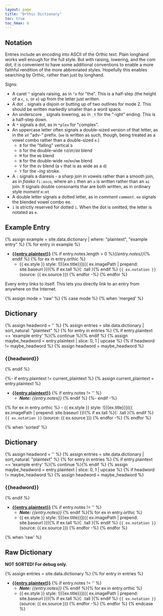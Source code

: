 ```yaml
---
layout: page
title: "Orthic Dictionary"
toc: true
toc_hmax: 6
---
```


## Notation

Entries include an encoding into ASCII of the Orthic text.
Plain longhand works well enough for the full style. But with raising, lowering, and the com dot, it is convenient to have some additional conventions to enable a more faithful rendition of the more abbreviated styles.
Hopefully this enables searching by Orthic, rather than just by longhand.

Signs:

- A caret `^` signals raising, as in `^e` for "the". This is a half-step (the height of a `c`, `s`, or `e`) up from the letter just written.
- A dot `.` signals a disjoin or butting up of two outlines for mode 2. This should be written markedly smaller than a word space.
- An underscore `_` signals lowering, as in `_t` for the "-ight" ending. This is a half-step down.
- A `*` signals a dot, as in `*plex` for "complex".
- An uppercase letter often signals a double-sized version of that letter, as in the `aV` "adv-" prefix. (`ee` is written as such, though, being treated as a vowel combo rather than a double-sized `e`.)
    - `B` for the "falling" vertical `b`
    - `D` for the double-wide `td`/`dt`/`dd` blend
    - `M` for the `mb` blend
    - `N` for the double-wide `nm`/`mn`/`mm` blend
    - `V` for the `dv` blend (a `v` that is as wide as a `d`)
    - `Y` for the _-ing_ stroke.
- A `:` signals a diaresis - a sharp join in vowels rather than a smooth join, as in _fiasko_ `fi:asco`, where an `i` then an `a` is written rather than an `ai` join. It signals double consonants thar are both written, as in ordinary style _moment_ `m:mt`
- A double letter signals a dotted letter, as in _comment_ `comment`. `ee` signals the blended vowel combo ee.
- `i` is strictly reserved for dotted `i`. When the dot is omitted, the letter is notated as `e`.

<style>
p img, li img, td img {
  max-height: 3ex;
}
p img.tall, li img.tall, td img.tall {
  max-height: 5ex;
  vertical-align: middle;
}
.content > h3 + ul > li + li {
    margin-top: 2em
}
</style>

## Example Entry

{% assign example = site.data.dictionary | where: "plaintext", "example entry" %}
{% for entry in example  %}
- <a id="{{ entry.plaintext | slugify }}" href="#{{ entry.plaintext | slugify }}">**{{entry.plaintext}}**</a> {% if entry.notes.length > 0 %}*{{entry.notes}}*{% endif %} {% for ex in entry.orthic %}
    - {{ ex.style }} style: ![{{ex.title}}]({{ ex.imagePath | prepend: site.baseurl }}){% if ex.tall %}{: .tall }{% endif %} `{{ ex.notation }}` (source: {{ ex.source }})
{% endfor -%}
{% endfor %}

Every entry links to itself.
This lets you directly link to an entry from anywhere on the Internet.

{% assign mode = 'raw' %}
{% case mode %}
{% when 'merged' %}
## Dictionary

{% assign headword = '' %}
{% assign entries = site.data.dictionary | sort_natural: "plaintext" %}
{% for entry in entries  %}
{% if entry.plaintext == 'example entry' %}{% continue %}{% endif %}
{% assign maybe_headword = entry.plaintext | slice: 0, 1 | upcase %}
{% if headword != maybe_headword %}
{% assign headword = maybe_headword %}
### {{headword}}
{% endif %}

{%- if entry.plaintext != current_plaintext %}
{% assign current_plaintext = entry.plaintext %}
- <a id="{{ entry.plaintext | slugify }}" href="#{{ entry.plaintext | slugify }}">**{{entry.plaintext}}**</a>
{% if entry.notes != '' %}
    - _**Note:** {{entry.notes}}_
{% endif %}
{%- endif -%}

{% for ex in entry.orthic %}
    - {{ ex.style }} style: ![{{ex.title}}]({{ ex.imagePath | prepend: site.baseurl }}){% if ex.tall %}{: .tall }{% endif %} `{{ ex.notation }}` (source: {{ ex.source }})
{% endfor -%}
{% endfor %}

{% when 'sorted' %}
## Dictionary

{% assign headword = '' %}
{% assign entries = site.data.dictionary | sort_natural: "plaintext" %}
{% for entry in entries  %}
{% if entry.plaintext == 'example entry' %}{% continue %}{% endif %}
{% assign maybe_headword = entry.plaintext | slice: 0, 1 | upcase %}
{% if headword != maybe_headword %}
{% assign headword = maybe_headword %}
### {{headword}}
{% endif %}
- <a id="{{ entry.plaintext | slugify }}" href="#{{ entry.plaintext | slugify }}">**{{entry.plaintext}}**</a>
{% if entry.notes != '' %}
    - _**Note:** {{entry.notes}}_
{% endif %}{% for ex in entry.orthic %}
    - {{ ex.style }} style: ![{{ex.title}}]({{ ex.imagePath | prepend: site.baseurl }}){% if ex.tall %}{: .tall }{% endif %} `{{ ex.notation }}` (source: {{ ex.source }})
{% endfor -%}
{% endfor %}

{% when 'raw' %}
## Raw Dictionary
**NOT SORTED! For debug only.**

{% assign entries = site.data.dictionary %}
{% for entry in entries  %}
- <a id="{{ entry.plaintext | slugify }}" href="#{{ entry.plaintext | slugify }}">**{{entry.plaintext}}**</a>
{% if entry.notes != '' %}
    - _**Note:** {{entry.notes}}_
{% endif %}{% for ex in entry.orthic %}
    - {{ ex.style }} style: ![{{ex.title}}]({{ ex.imagePath | prepend: site.baseurl }}){% if ex.tall %}{: .tall }{% endif %} `{{ ex.notation }}` (source: {{ ex.source }})
{% endfor -%}
{% endfor %}
{% endcase %}
